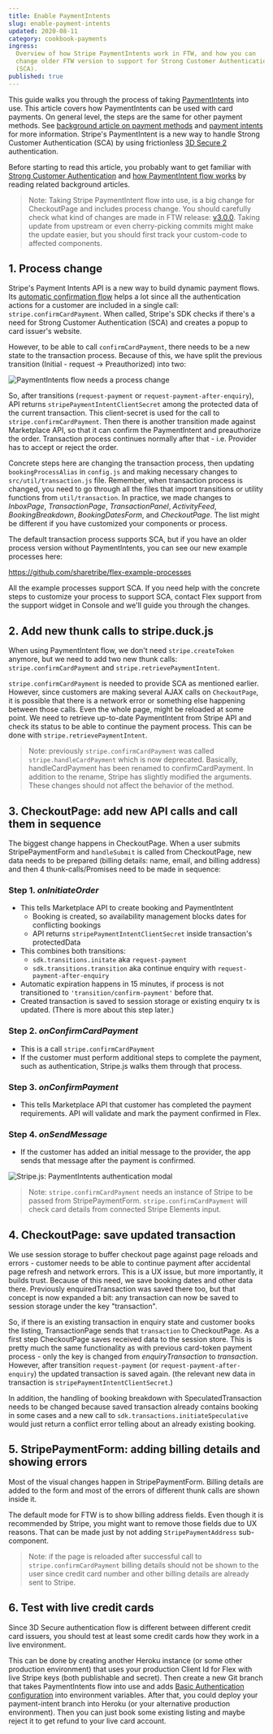 ```yaml
---
title: Enable PaymentIntents
slug: enable-payment-intents
updated: 2020-08-11
category: cookbook-payments
ingress:
  Overview of how Stripe PaymentIntents work in FTW, and how you can
  change older FTW version to support for Strong Customer Authentication
  (SCA).
published: true
---
```


This guide walks you through the process of taking
[PaymentIntents](https://stripe.com/docs/payments/payment-intents) into
use. This article covers how PaymentIntents can be used with card
payments. On general level, the steps are the same for other payment
methods. See
[background article on payment methods](/background/payment-methods-overview)
and [payment intents](/background/payment-intents) for more information.
Stripe's PaymentIntent is a new way to handle Strong Customer
Authentication (SCA) by using frictionless
[3D Secure 2](https://stripe.com/gb/guides/3d-secure-2) authentication.

Before starting to read this article, you probably want to get familiar
with
[Strong Customer Authentication](/background/strong-customer-authentication/)
and [how PaymentIntent flow works](/background/payment-intents/) by
reading related background articles.

> Note: Taking Stripe PaymentIntent flow into use, is a big change for
> CheckoutPage and includes process change. You should carefully check
> what kind of changes are made in FTW release:
> [v3.0.0](https://github.com/sharetribe/flex-template-web/releases/tag/v3.0.0).
> Taking update from upstream or even cherry-picking commits might make
> the update easier, but you should first track your custom-code to
> affected components.

## 1. Process change

Stripe's Payment Intents API is a new way to build dynamic payment
flows. Its
[automatic confirmation flow](https://stripe.com/docs/payments/payment-intents/quickstart#automatic-confirmation-flow)
helps a lot since all the authentication actions for a customer are
included in a single call: `stripe.confirmCardPayment`. When called,
Stripe's SDK checks if there's a need for Strong Customer Authentication
(SCA) and creates a popup to card issuer's website.

However, to be able to call `confirmCardPayment`, there needs to be a
new state to the transaction process. Because of this, we have split the
previous transition (Initial - request -> Preauthorized) into two:

![PaymentIntents flow needs a process change](./paymentintent-process-change.png)

So, after transitions (`request-payment` or
`request-payment-after-enquiry`), API returns
`stripePaymentIntentClientSecret` among the protected data of the
current transaction. This client-secret is used for the call to
`stripe.confirmCardPayment`. Then there is another transition made
against Marketplace API, so that it can confirm the PaymentIntent and
preauthorize the order. Transaction process continues normally after
that - i.e. Provider has to accept or reject the order.

Concrete steps here are changing the transaction process, then updating
`bookingProcessAlias` in `config.js` and making necessary changes to
`src/util/transaction.js` file. Remember, when transaction process is
changed, you need to go through all the files that import transitions or
utility functions from `util/transaction`. In practice, we made changes
to _InboxPage_, _TransactionPage_, _TransactionPanel_, _ActivityFeed_,
_BookingBreakdown_, _BookingDatesForm_, and _CheckoutPage_. The list
might be different if you have customized your components or process.

The default transaction process supports SCA, but if you have an older
process version without PaymentIntents, you can see our new example
processes here:

https://github.com/sharetribe/flex-example-processes

All the example processes support SCA. If you need help with the
concrete steps to customize your process to support SCA, contact Flex
support from the support widget in Console and we'll guide you through
the changes.

## 2. Add new thunk calls to stripe.duck.js

When using PaymentIntent flow, we don't need `stripe.createToken`
anymore, but we need to add two new thunk calls:
`stripe.confirmCardPayment` and `stripe.retrievePaymentIntent`.

`stripe.confirmCardPayment` is needed to provide SCA as mentioned
earlier. However, since customers are making several AJAX calls on
`CheckoutPage`, it is possible that there is a network error or
something else happening between those calls. Even the whole page, might
be reloaded at some point. We need to retrieve up-to-date PaymentIntent
from Stripe API and check its status to be able to continue the payment
process. This can be done with `stripe.retrievePaymentIntent`.

> Note: previously `stripe.confirmCardPayment` was called
> `stripe.handleCardPayment` which is now deprecated. Basically,
> handleCardPayment has been renamed to confirmCardPayment. In addition
> to the rename, Stripe has slightly modified the arguments. These
> changes should not affect the behavior of the method.

## 3. CheckoutPage: add new API calls and call them in sequence

The biggest change happens in CheckoutPage. When a user submits
StripePaymentForm and `handleSubmit` is called from CheckoutPage, new
data needs to be prepared (billing details: name, email, and billing
address) and then 4 thunk-calls/Promises need to be made in sequence:

### Step 1. _onInitiateOrder_

- This tells Marketplace API to create booking and PaymentIntent
  - Booking is created, so availability management blocks dates for
    conflicting bookings
  - API returns `stripePaymentIntentClientSecret` inside transaction's
    protectedData
- This combines both transitions:
  - `sdk.transitions.initate` aka `request-payment`
  - `sdk.transitions.transition` aka continue enquiry with
    `request-payment-after-enquiry`
- Automatic expiration happens in 15 minutes, if process is not
  transitioned to `'transition/confirm-payment'` before that.
- Created transaction is saved to session storage or existing enquiry tx
  is updated. (There is more about this step later.)

### Step 2. _onConfirmCardPayment_

- This is a call `stripe.confirmCardPayment`
- If the customer must perform additional steps to complete the payment,
  such as authentication, Stripe.js walks them through that process.

### Step 3. _onConfirmPayment_

- This tells Marketplace API that customer has completed the payment
  requirements. API will validate and mark the payment confirmed in
  Flex.

### Step 4. _onSendMessage_

- If the customer has added an initial message to the provider, the app
  sends that message after the payment is confirmed.

![Stripe.js: PaymentIntents authentication modal](./stripe-paymentintents-authentication-modal.png)

> Note: `stripe.confirmCardPayment` needs an instance of Stripe to be
> passed from StripePaymentForm. `stripe.confirmCardPayment` will check
> card details from connected Stripe Elements input.

## 4. CheckoutPage: save updated transaction

We use session storage to buffer checkout page against page reloads and
errors - customer needs to be able to continue payment after accidental
page refresh and network errors. This is a UX issue, but more
importantly, it builds trust. Because of this need, we save booking
dates and other data there. Previously enquiredTransaction was saved
there too, but that concept is now expanded a bit: any transaction can
now be saved to session storage under the key "transaction".

So, if there is an existing transaction in enquiry state and customer
books the listing, TransactionPage sends that `transaction` to
CheckoutPage. As a first step CheckoutPage saves received data to the
session store. This is pretty much the same functionality as with
previous card-token payment process - only the key is changed from
_enquiryTransaction_ to _transaction_. However, after transition
`request-payment` (or `request-payment-after-enquiry`) the updated
transaction is saved again. (the relevant new data in transaction is
`stripePaymentIntentClientSecret`.)

In addition, the handling of booking breakdown with
SpeculatedTransaction needs to be changed because saved transaction
already contains booking in some cases and a new call to
`sdk.transactions.initiateSpeculative` would just return a conflict
error telling about an already existing booking.

## 5. StripePaymentForm: adding billing details and showing errors

Most of the visual changes happen in StripePaymentForm. Billing details
are added to the form and most of the errors of different thunk calls
are shown inside it.

The default mode for FTW is to show billing address fields. Even though
it is recommended by Stripe, you might want to remove those fields due
to UX reasons. That can be made just by not adding
`StripePaymentAddress` sub-component.

> Note: if the page is reloaded after successful call to
> `stripe.confirmCardPayment` billing details should not be shown to the
> user since credit card number and other billing details are already
> sent to Stripe.

## 6. Test with live credit cards

Since 3D Secure authentication flow is different between different
credit card issuers, you should test at least some credit cards how they
work in a live environment.

This can be done by creating another Heroku instance (or some other
production environment) that uses your production Client Id for Flex
with live Stripe keys (both publishable and secret). Then create a new
Git branch that takes PaymentIntents flow into use and adds
[Basic Authentication configuration](https://github.com/sharetribe/flex-template-web/blob/master/.env-template#L32)
into environment variables. After that, you could deploy your
payment-intent branch into Heroku (or your alternative production
environment). Then you can just book some existing listing and maybe
reject it to get refund to your live card account.
